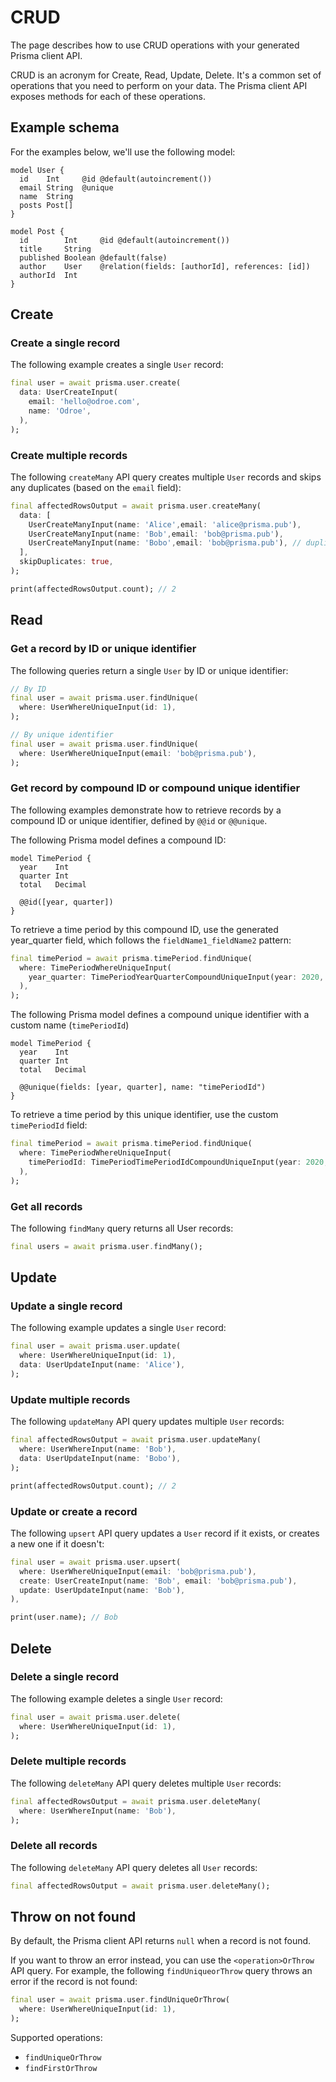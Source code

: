# CRUD

The page describes how to use CRUD operations with your generated Prisma client API.

CRUD is an acronym for Create, Read, Update, Delete. It's a common set of operations that you need to perform on your data. The Prisma client API exposes methods for each of these operations.

## Example schema

For the examples below, we'll use the following model:

```prisma
model User {
  id    Int     @id @default(autoincrement())
  email String  @unique
  name  String
  posts Post[]
}

model Post {
  id        Int     @id @default(autoincrement())
  title     String
  published Boolean @default(false)
  author    User    @relation(fields: [authorId], references: [id])
  authorId  Int
}
```

## Create

### Create a single record

The following example creates a single `User` record:

```dart
final user = await prisma.user.create(
  data: UserCreateInput(
    email: 'hello@odroe.com',
    name: 'Odroe',
  ),
);
```

### Create multiple records

The following `createMany` API query creates multiple `User` records and skips any duplicates (based on the `email` field):

```dart
final affectedRowsOutput = await prisma.user.createMany(
  data: [
    UserCreateManyInput(name: 'Alice',email: 'alice@prisma.pub'),
    UserCreateManyInput(name: 'Bob',email: 'bob@prisma.pub'),
    UserCreateManyInput(name: 'Bobo',email: 'bob@prisma.pub'), // duplicate email
  ],
  skipDuplicates: true,
);

print(affectedRowsOutput.count); // 2
```

## Read

### Get a record by ID or unique identifier

The following queries return a single `User` by ID or unique identifier:

```dart
// By ID
final user = await prisma.user.findUnique(
  where: UserWhereUniqueInput(id: 1),
);

// By unique identifier
final user = await prisma.user.findUnique(
  where: UserWhereUniqueInput(email: 'bob@prisma.pub'),
);
```

### Get record by compound ID or compound unique identifier

The following examples demonstrate how to retrieve records by a compound ID or unique identifier, defined by `@@id`  or `@@unique`.

The following Prisma model defines a compound ID:

```prisma
model TimePeriod {
  year    Int
  quarter Int
  total   Decimal

  @@id([year, quarter])
}
```

To retrieve a time period by this compound ID, use the generated year_quarter field, which follows the `fieldName1_fieldName2` pattern:

```dart
final timePeriod = await prisma.timePeriod.findUnique(
  where: TimePeriodWhereUniqueInput(
    year_quarter: TimePeriodYearQuarterCompoundUniqueInput(year: 2020, quarter: 1),
  ),
);
```

The following Prisma model defines a compound unique identifier with a custom name (`timePeriodId`)

```prisma
model TimePeriod {
  year    Int
  quarter Int
  total   Decimal

  @@unique(fields: [year, quarter], name: "timePeriodId")
}
```

To retrieve a time period by this unique identifier, use the custom `timePeriodId` field:

```dart
final timePeriod = await prisma.timePeriod.findUnique(
  where: TimePeriodWhereUniqueInput(
    timePeriodId: TimePeriodTimePeriodIdCompoundUniqueInput(year: 2020, quarter: 1),
  ),
);
```

### Get all records

The following `findMany` query returns all User records:

```dart
final users = await prisma.user.findMany();
```

## Update

### Update a single record

The following example updates a single `User` record:

```dart
final user = await prisma.user.update(
  where: UserWhereUniqueInput(id: 1),
  data: UserUpdateInput(name: 'Alice'),
);
```

### Update multiple records

The following `updateMany` API query updates multiple `User` records:

```dart
final affectedRowsOutput = await prisma.user.updateMany(
  where: UserWhereInput(name: 'Bob'),
  data: UserUpdateInput(name: 'Bobo'),
);

print(affectedRowsOutput.count); // 2
```

### Update or create a record

The following `upsert` API query updates a `User` record if it exists, or creates a new one if it doesn't:

```dart
final user = await prisma.user.upsert(
  where: UserWhereUniqueInput(email: 'bob@prisma.pub'),
  create: UserCreateInput(name: 'Bob', email: 'bob@prisma.pub'),
  update: UserUpdateInput(name: 'Bob'),
),

print(user.name); // Bob
```

## Delete

### Delete a single record

The following example deletes a single `User` record:

```dart
final user = await prisma.user.delete(
  where: UserWhereUniqueInput(id: 1),
);
```

### Delete multiple records

The following `deleteMany` API query deletes multiple `User` records:

```dart
final affectedRowsOutput = await prisma.user.deleteMany(
  where: UserWhereInput(name: 'Bob'),
);
```

### Delete all records

The following `deleteMany` API query deletes all `User` records:

```dart
final affectedRowsOutput = await prisma.user.deleteMany();
```

## Throw on not found

By default, the Prisma client API returns `null` when a record is not found.

If you want to throw an error instead, you can use the `<operation>OrThrow` API query. For example, the following `findUniqueorThrow` query throws an error if the record is not found:

```dart
final user = await prisma.user.findUniqueOrThrow(
  where: UserWhereUniqueInput(id: 1),
);
```

Supported operations:

- `findUniqueOrThrow`
- `findFirstOrThrow`
